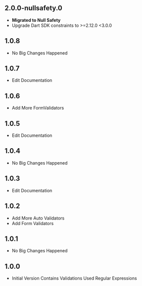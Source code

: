 ## 2.0.0-nullsafety.0

- **Migrated to Null Safety**
- Upgrade Dart SDK constraints to >=2.12.0 <3.0.0

## 1.0.8

- No Big Changes Happened

## 1.0.7

- Edit Documentation

## 1.0.6

- Add More FormValidators

## 1.0.5

- Edit Documentation

## 1.0.4

- No Big Changes Happened

## 1.0.3

- Edit Documentation

## 1.0.2

- Add More Auto Validators
- Add Form Validators

## 1.0.1

- No Big Changes Happened

## 1.0.0

- Initial Version Contains Validations Used Regular Expressions